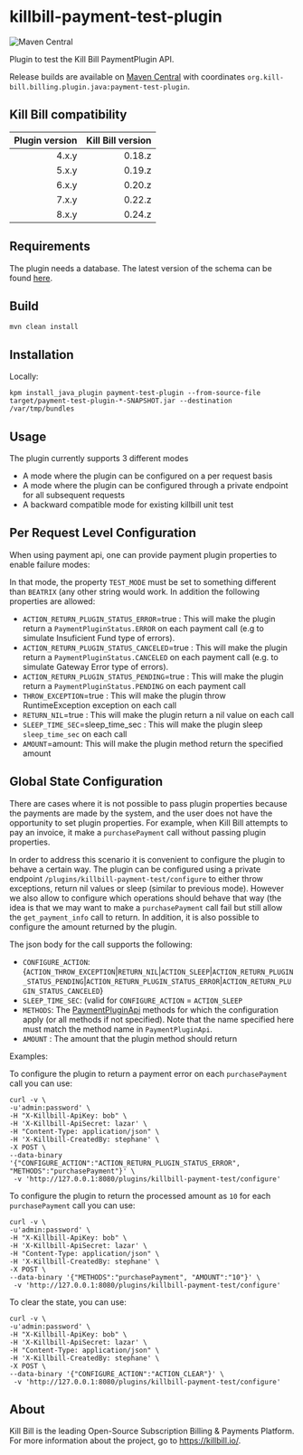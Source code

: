 # killbill-payment-test-plugin
![Maven Central](https://img.shields.io/maven-central/v/org.kill-bill.billing.plugin.java/payment-test-plugin?color=blue&label=Maven%20Central)

Plugin to test the Kill Bill PaymentPlugin API.

Release builds are available on [Maven Central](http://search.maven.org/#search%7Cga%7C1%7Cg%3A%22org.kill-bill.billing.plugin.java%22%20AND%20a%3A%22payment-test-plugin%22) with coordinates `org.kill-bill.billing.plugin.java:payment-test-plugin`.

Kill Bill compatibility
-----------------------

| Plugin version | Kill Bill version |
|---------------:|------------------:|
|          4.x.y |            0.18.z |
|          5.x.y |            0.19.z |
|          6.x.y |            0.20.z |
|          7.x.y |            0.22.z |
|          8.x.y |            0.24.z |


Requirements
-----------------------

The plugin needs a database. The latest version of the schema can be found [here](https://github.com/killbill/killbill-payment-test-plugin/blob/master/src/main/resources/ddl.sql).

## Build

```
mvn clean install
```

## Installation

Locally:

```
kpm install_java_plugin payment-test-plugin --from-source-file target/payment-test-plugin-*-SNAPSHOT.jar --destination /var/tmp/bundles
```

Usage
-----

The plugin currently supports 3 different modes

* A mode where the plugin can be configured on a per request basis
* A mode where the plugin can be configured through a private endpoint for all subsequent requests
* A backward compatible mode for existing killbill unit test

## Per Request Level  Configuration

When using payment api, one can provide payment plugin properties to enable failure modes:

In that mode, the property `TEST_MODE` must be set to something different than `BEATRIX` (any other string would work. In addition the following properties are allowed:

* `ACTION_RETURN_PLUGIN_STATUS_ERROR`=true : This will make the plugin return a `PaymentPluginStatus.ERROR` on each payment call (e.g to simulate Insuficient Fund type of errors).
* `ACTION_RETURN_PLUGIN_STATUS_CANCELED`=true : This will make the plugin return a `PaymentPluginStatus.CANCELED` on each payment call (e.g. to simulate Gateway Error type of errors).
* `ACTION_RETURN_PLUGIN_STATUS_PENDING`=true : This will make the plugin return a `PaymentPluginStatus.PENDING` on each payment call
* `THROW_EXCEPTION`=true : This will make the plugin throw RuntimeException exception on each call
* `RETURN_NIL`=true : This will make the plugin return a nil value on each call
* `SLEEP_TIME_SEC`=sleep_time_sec : This will make the plugin sleep `sleep_time_sec` on each call
* `AMOUNT`=amount: This will make the plugin method return the specified amount

## Global State Configuration

There are cases where it is not possible to pass plugin properties because the payments are made by the system, and the user does not have the opportunity to set plugin properties. For example, when Kill Bill attempts to pay an invoice, it make a `purchasePayment` call without passing plugin properties.

In order to address this scenario it is convenient to configure the plugin to behave a certain way. The plugin can be configured using a private endpoint `/plugins/killbill-payment-test/configure` to either throw exceptions, return nil values or sleep (similar to previous mode). However we also allow to configure which operations should behave that way (the idea is that we may want to make a `purchasePayment` call fail but still allow the `get_payment_info` call to return. In addition, it is also possible to configure the amount returned by the plugin.

The json body for the call supports the following:

* `CONFIGURE_ACTION`: {`ACTION_THROW_EXCEPTION`|`RETURN_NIL`|`ACTION_SLEEP`|`ACTION_RETURN_PLUGIN_STATUS_PENDING`|`ACTION_RETURN_PLUGIN_STATUS_ERROR`|`ACTION_RETURN_PLUGIN_STATUS_CANCELED`}
* `SLEEP_TIME_SEC`: (valid for `CONFIGURE_ACTION` = `ACTION_SLEEP`
* `METHODS`: The [PaymentPluginApi]((https://github.com/killbill/killbill-plugin-api/blob/master/payment/src/main/java/org/killbill/billing/payment/plugin/api/PaymentPluginApi.java)) methods for which the configuration apply (or all methods if not specified). Note that the name specified here must match the method name in `PaymentPluginApi`.
* `AMOUNT` : The amount that the plugin method should return

Examples:

To configure the plugin to return a payment error on each `purchasePayment` call you can use:

```
curl -v \
-u'admin:password' \
-H "X-Killbill-ApiKey: bob" \
-H 'X-Killbill-ApiSecret: lazar' \
-H "Content-Type: application/json" \
-H 'X-Killbill-CreatedBy: stephane' \
-X POST \
--data-binary '{"CONFIGURE_ACTION":"ACTION_RETURN_PLUGIN_STATUS_ERROR", "METHODS":"purchasePayment"}' \
 -v 'http://127.0.0.1:8080/plugins/killbill-payment-test/configure'
```

To configure the plugin to return the processed amount as `10` for each `purchasePayment` call you can use:

```
curl -v \
-u'admin:password' \
-H "X-Killbill-ApiKey: bob" \
-H 'X-Killbill-ApiSecret: lazar' \
-H "Content-Type: application/json" \
-H 'X-Killbill-CreatedBy: stephane' \
-X POST \
--data-binary '{"METHODS":"purchasePayment", "AMOUNT":"10"}' \
 -v 'http://127.0.0.1:8080/plugins/killbill-payment-test/configure' 
 ```
 
To clear the state, you can use:

```
curl -v \
-u'admin:password' \
-H "X-Killbill-ApiKey: bob" \
-H 'X-Killbill-ApiSecret: lazar' \
-H "Content-Type: application/json" \
-H 'X-Killbill-CreatedBy: stephane' \
-X POST \
--data-binary '{"CONFIGURE_ACTION":"ACTION_CLEAR"}' \
 -v 'http://127.0.0.1:8080/plugins/killbill-payment-test/configure'
```

## About

Kill Bill is the leading Open-Source Subscription Billing & Payments Platform. For more information about the project, go to https://killbill.io/.

